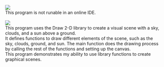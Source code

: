 <picture><img src="https://img.shields.io/badge/TKINTER%202D SCENE-purple?label=py"></picture><br>
This program is not runable in an online IDE.
<br>
<br>
<picture><img src="https://img.shields.io/badge/DESCRIPTION:-blue"></picture><br>
This program uses the Draw 2-D library to create a visual scene with a sky, clouds, and a sun above a ground.<br>
It defines functions to draw different elements of the scene, such as the sky, clouds, ground, and sun. The main function does the drawing process by calling the rest of the functions and setting up the canvas.<br>
This program demonstrates my ability to use library functions to create graphical scenes.
